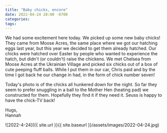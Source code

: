 ```yaml
---
title: "Baby chicks, encore"
date: 2022-04-24 20:00 -0700
categories:
tags:
---
```


We had some excitement here today. We picked up some new baby chicks! They came from Moose Acres, the same place where we got our hatching eggs last year, but this year we decided to get them already hatched. Our chicks were hatched over Easter by people who wanted to experience the hatch, but didn't (or couldn't) raise the chickens. We met Chelsea from Moose Acres at the Ukrainian Village and picked six chicks out of a box of cute peeping fluff balls. While I put them in our car, Chris paid and by the time I got back he our change in had, in the form of chick number seven!

Today's photo is of the chicks all hunkered down for the night. So far they seem to prefer snuggling in a ball to the Mother Hen (heating pad) we constructed for them. Hopefully they find it if they need it. Seuss is happy to have the chick-TV back!

Hugs,<br />
Hannah

![2022-4-24]({{ site.url }}{{ site.baseurl }}/assets/images/2022-04-24.jpg)